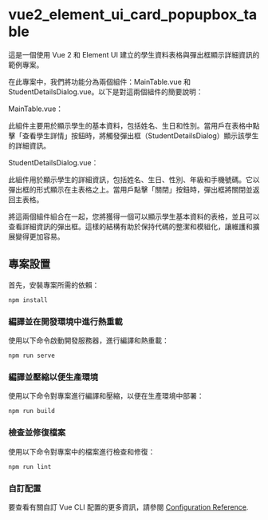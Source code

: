 # vue2_element_ui_card_popupbox_table
這是一個使用 Vue 2 和 Element UI 建立的學生資料表格與彈出框顯示詳細資訊的範例專案。

在此專案中，我們將功能分為兩個組件：MainTable.vue 和 StudentDetailsDialog.vue。以下是對這兩個組件的簡要說明：

MainTable.vue：

此組件主要用於顯示學生的基本資料，包括姓名、生日和性別。當用戶在表格中點擊「查看學生詳情」按鈕時，將觸發彈出框（StudentDetailsDialog）顯示該學生的詳細資訊。

StudentDetailsDialog.vue：

此組件用於顯示學生的詳細資訊，包括姓名、生日、性別、年級和手機號碼。它以彈出框的形式顯示在主表格之上。當用戶點擊「關閉」按鈕時，彈出框將關閉並返回主表格。

將這兩個組件組合在一起，您將獲得一個可以顯示學生基本資料的表格，並且可以查看詳細資訊的彈出框。這樣的結構有助於保持代碼的整潔和模組化，讓維護和擴展變得更加容易。
## 專案設置
首先，安裝專案所需的依賴：
```
npm install
```

### 編譯並在開發環境中進行熱重載
使用以下命令啟動開發服務器，進行編譯和熱重載：
```
npm run serve
```

### 編譯並壓縮以便生產環境
使用以下命令對專案進行編譯和壓縮，以便在生產環境中部署：
```
npm run build
```

### 檢查並修復檔案
使用以下命令對專案中的檔案進行檢查和修復：
```
npm run lint
```

### 自訂配置
要查看有關自訂 Vue CLI 配置的更多資訊，請參閱 [Configuration Reference](https://cli.vuejs.org/config/).
